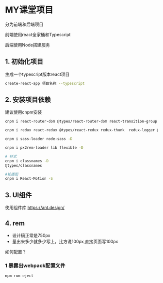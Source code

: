 # MY课堂项目

分为前端和后端项目

前端使用react全家桶和Typescript

后端使用Node搭建服务

## 1. 初始化项目

生成一个typescript版本react项目
```sh 
create-react-app 项目名称 --typescript
```

## 2. 安装项目依赖

建议使用cnpm安装

```sh
cnpm i react-router-dom @types/react-router-dom react-transition-group @types/react-transition-group react-swipe @types/react-swipe antd qs @types/qs  -S
```

```sh
cnpm i redux react-redux @types/react-redux redux-thunk  redux-logger @types/redux-logger redux-promise @types/redux-promise immer redux-immer connected-react-router -S
```
```sh
cnpm i sass-loader node-sass -D
```
```sh
cnpm i px2rem-loader lib flexible -D
```
```sh
# 样式
cnpm i classnames -D
@types/classnames
```
```sh 
#轮播图
cnpm i React-Motion -S
```
## 3. UI组件

使用组件库
https://ant.design/


## 4. rem

- 设计稿正常是750px
- 量出来多少就多少写上，比方说100px,直接页面写100px

如何配置？

### 1 暴露出webpack配置文件
```sh
npm run eject
```

